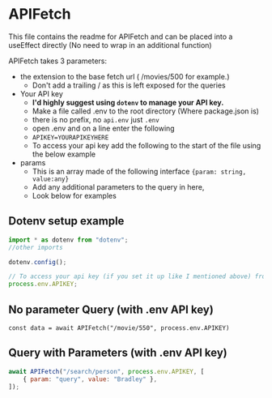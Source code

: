 # APIFetch

This file contains the readme for APIFetch and can be placed into a useEffect directly (No need to wrap in an additional function)

APIFetch takes 3 parameters:

- the extension to the base fetch url ( /movies/500 for example.)
  - Don't add a trailing \/ as this is left exposed for the queries
- Your API key
  - **I'd highly suggest using `dotenv` to manage your API key.**
  - Make a file called .env to the root directory (Where package.json is)
  - there is no prefix, no `api.env` just `.env`
  - open .env and on a line enter the following
  - `APIKEY=YOURAPIKEYHERE`
  - To access your api key add the following to the start of the file using the below example
- params
  - This is an array made of the following interface `{param: string, value:any}`
  - Add any additional parameters to the query in here,
  - Look below for examples

## Dotenv setup example

```js
import * as dotenv from "dotenv";
//other imports

dotenv.config();

// To access your api key (if you set it up like I mentioned above) from then on simply use the following as a variable
process.env.APIKEY;
```

## No parameter Query (with .env API key)

`const data = await APIFetch("/movie/550", process.env.APIKEY)`

## Query with Parameters (with .env API key)

```js
await APIFetch("/search/person", process.env.APIKEY, [
	{ param: "query", value: "Bradley" },
]);
```
